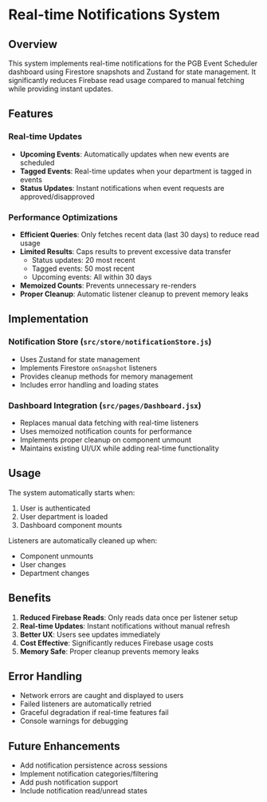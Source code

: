# Real-time Notifications System

## Overview
This system implements real-time notifications for the PGB Event Scheduler dashboard using Firestore snapshots and Zustand for state management. It significantly reduces Firebase read usage compared to manual fetching while providing instant updates.

## Features

### Real-time Updates
- **Upcoming Events**: Automatically updates when new events are scheduled
- **Tagged Events**: Real-time updates when your department is tagged in events
- **Status Updates**: Instant notifications when event requests are approved/disapproved

### Performance Optimizations
- **Efficient Queries**: Only fetches recent data (last 30 days) to reduce read usage
- **Limited Results**: Caps results to prevent excessive data transfer
  - Status updates: 20 most recent
  - Tagged events: 50 most recent
  - Upcoming events: All within 30 days
- **Memoized Counts**: Prevents unnecessary re-renders
- **Proper Cleanup**: Automatic listener cleanup to prevent memory leaks

## Implementation

### Notification Store (`src/store/notificationStore.js`)
- Uses Zustand for state management
- Implements Firestore `onSnapshot` listeners
- Provides cleanup methods for memory management
- Includes error handling and loading states

### Dashboard Integration (`src/pages/Dashboard.jsx`)
- Replaces manual data fetching with real-time listeners
- Uses memoized notification counts for performance
- Implements proper cleanup on component unmount
- Maintains existing UI/UX while adding real-time functionality

## Usage

The system automatically starts when:
1. User is authenticated
2. User department is loaded
3. Dashboard component mounts

Listeners are automatically cleaned up when:
- Component unmounts
- User changes
- Department changes

## Benefits

1. **Reduced Firebase Reads**: Only reads data once per listener setup
2. **Real-time Updates**: Instant notifications without manual refresh
3. **Better UX**: Users see updates immediately
4. **Cost Effective**: Significantly reduces Firebase usage costs
5. **Memory Safe**: Proper cleanup prevents memory leaks

## Error Handling

- Network errors are caught and displayed to users
- Failed listeners are automatically retried
- Graceful degradation if real-time features fail
- Console warnings for debugging

## Future Enhancements

- Add notification persistence across sessions
- Implement notification categories/filtering
- Add push notification support
- Include notification read/unread states

